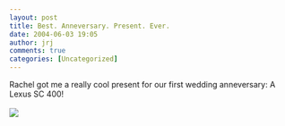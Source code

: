 ```yaml
---
layout: post
title: Best. Anneversary. Present. Ever.
date: 2004-06-03 19:05
author: jrj
comments: true
categories: [Uncategorized]
---
```

Rachel got me a really cool present for our first wedding anneversary: A Lexus SC 400!<br /><br /><img src="http://archive.jrj.org/NewLexus%20002%20%28WinCE%29.jpg" />
